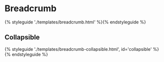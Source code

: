 # Breadcrumb

{% styleguide './templates/breadcrumb.html' %}{% endstyleguide %}

## Collapsible

{% styleguide './templates/breadcrumb-collapsible.html', id='collapsible' %}{% endstyleguide %}
